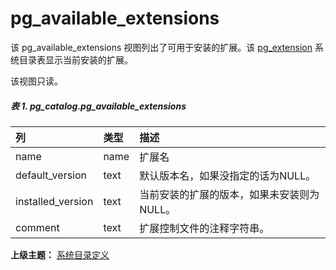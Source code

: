 # pg\_available\_extensions

该 pg\_available\_extensions 视图列出了可用于安装的扩展。该 [pg\_extension](./pgextension.md) 系统目录表显示当前安装的扩展。

该视图只读。

##### 表 1. pg\_catalog.pg\_available\_extensions

| 列 | 类型 | 描述 |
| :--- | :--- | :--- |
| name | name | 扩展名 |
| default\_version | text | 默认版本名，如果没指定的话为NULL。 |
| installed\_version | text | 当前安装的扩展的版本，如果未安装则为 NULL。 |
| comment | text | 扩展控制文件的注释字符串。 |

**上级主题：** [系统目录定义](./README.md)
